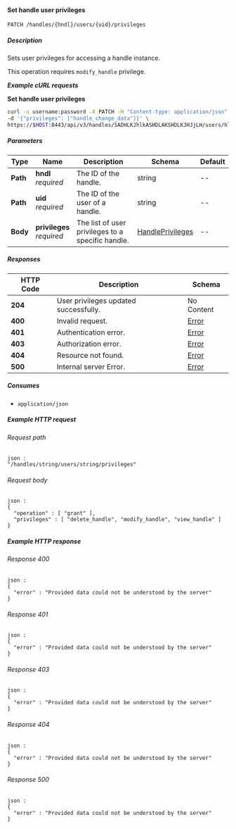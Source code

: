 
<a name="set_handle_user_privileges"></a>
#### Set handle user privileges
```
PATCH /handles/{hndl}/users/{uid}/privileges
```


##### Description
Sets user privileges for accessing a handle instance.

This operation requires `modify_handle` privilege.

***Example cURL requests***

**Set handle user privileges**
```bash
curl -u username:password -X PATCH -H "Content-type: application/json" \
-d '{"privileges": ["handle_change_data"]}' \
https://$HOST:8443/api/v3/handles/SADHLKJhlkASHDLAKSHDLKJHJjLH/users/hlkASHDLAKSHDLKJHJjLHSADHLKJhlk/privileges
```


##### Parameters

|Type|Name|Description|Schema|Default|
|---|---|---|---|---|
|**Path**|**hndl**  <br>*required*|The ID of the handle.|string|--|
|**Path**|**uid**  <br>*required*|The ID of the user of a handle.|string|--|
|**Body**|**privileges**  <br>*required*|The list of user privileges to a specific handle.|[HandlePrivileges](../definitions/HandlePrivileges.md#handleprivileges)|--|


##### Responses

|HTTP Code|Description|Schema|
|---|---|---|
|**204**|User privileges updated successfully.|No Content|
|**400**|Invalid request.|[Error](../definitions/Error.md#error)|
|**401**|Authentication error.|[Error](../definitions/Error.md#error)|
|**403**|Authorization error.|[Error](../definitions/Error.md#error)|
|**404**|Resource not found.|[Error](../definitions/Error.md#error)|
|**500**|Internal server Error.|[Error](../definitions/Error.md#error)|


##### Consumes

* `application/json`


##### Example HTTP request

###### Request path
```
json :
"/handles/string/users/string/privileges"
```


###### Request body
```
json :
{
  "operation" : [ "grant" ],
  "privileges" : [ "delete_handle", "modify_handle", "view_handle" ]
}
```


##### Example HTTP response

###### Response 400
```
json :
{
  "error" : "Provided data could not be understood by the server"
}
```


###### Response 401
```
json :
{
  "error" : "Provided data could not be understood by the server"
}
```


###### Response 403
```
json :
{
  "error" : "Provided data could not be understood by the server"
}
```


###### Response 404
```
json :
{
  "error" : "Provided data could not be understood by the server"
}
```


###### Response 500
```
json :
{
  "error" : "Provided data could not be understood by the server"
}
```



